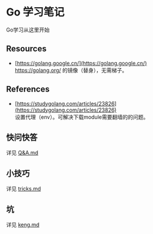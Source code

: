 # Go 学习笔记
Go学习从这里开始

## Resources
- [https://golang.google.cn/](https://golang.google.cn/)  
    https://golang.org/ 的镜像（替身），无需梯子。

## References
- [https://studygolang.com/articles/23826](https://studygolang.com/articles/23826)  
    设置代理（env）。可解决下载module需要翻墙的的问题。
 
## 快问快答
详见 [Q&A.md](Q&A.md)

## 小技巧
详见 [tricks.md](tricks.md)

## 坑
详见 [keng.md](keng.md)

